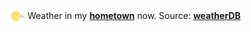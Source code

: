 <img src="assets/weather.png" alt="Clear with periodic clouds" width="25" height="25" style="vertical-align:middle;position:relative;top:-1pt;"/> Weather in my [**hometown**](https://en.wikipedia.org/wiki/Shantou) now. Source: [**weatherDB**](https://weatherdbi.herokuapp.com/)

